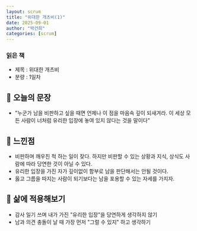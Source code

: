 ```yaml
---
layout: scrum
title: "위대한 개츠비(1)"
date: 2025-09-01
author: "박건희"
categories: [scrum]
---
```


### 읽은 책
- 제목 : 위대한 개츠비
- 분량 : 1일차

## 📝 오늘의 문장
- "누군가 남을 비판하고 싶을 때면 언제나 이 점을 마음속 깊이 되새겨라. 이 세상 모든 사람이 너처럼 유리한 입장에 놓여 있지 않다는 것을 말이다"

## 💭 느낀점
- 비판하며 깨우친 척 하는 일이 잦다. 하지만 비판할 수 있는 상황과 지식, 상식도 사람에 따라 당연한 것이 아닐 수 있다.
- 유리한 입장을 가진 자가 깊이없이 함부로 남을 판단해서는 안될 것이다.
- 옳고 그름을 따지는 사람이 되기보다는 남을 포용할 수 있는 자세를 가지자.

## 🎯 삶에 적용해보기 
- 감사 일기 쓰며 내가 가진 "유리한 입장"을 당연하게 생각하지 않기
- 남과 의견 충돌이 날 때 가장 먼저 "그럴 수 있지" 하고 생각하기